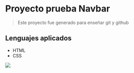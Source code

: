 # Proyecto prueba Navbar
> Este proyecto fue generado para enseñar git y github

## Lenguajes aplicados

- HTML
- CSS

[![](https://encrypted-tbn0.gstatic.com/images?q=tbn:ANd9GcRP8HUW1Y8-0LP_Bp1krbrY2-S2WX_ZPbct0MbPQt7N3lwWREmyl-uXxQnnwQCLi94zoTY&usqp=CAU)](http://https://encrypted-tbn0.gstatic.com/images?q=tbn:ANd9GcRP8HUW1Y8-0LP_Bp1krbrY2-S2WX_ZPbct0MbPQt7N3lwWREmyl-uXxQnnwQCLi94zoTY&usqp=CAU)

